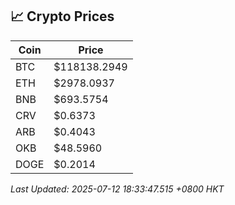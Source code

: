 ## 📈 Crypto Prices

| Coin | Price |
| ---- | ----- |
| BTC | $118138.2949 |
| ETH | $2978.0937 |
| BNB | $693.5754 |
| CRV | $0.6373 |
| ARB | $0.4043 |
| OKB | $48.5960 |
| DOGE | $0.2014 |

_Last Updated: 2025-07-12 18:33:47.515 +0800 HKT_